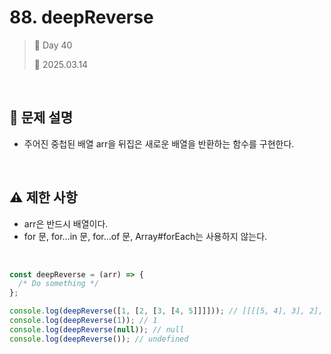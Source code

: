 # 88. deepReverse

> 🌻 Day 40
>
> 📅 2025.03.14

<br>

## 📍 문제 설명

- 주어진 중첩된 배열 arr을 뒤집은 새로운 배열을 반환하는 함수를 구현한다.

<br>

## ⚠️ 제한 사항

- arr은 반드시 배열이다.
- for 문, for…in 문, for…of 문, Array#forEach는 사용하지 않는다.

<br>

```javascript
const deepReverse = (arr) => {
  /* Do something */
};

console.log(deepReverse([1, [2, [3, [4, 5]]]])); // [[[[5, 4], 3], 2], 1]
console.log(deepReverse(1)); // 1
console.log(deepReverse(null)); // null
console.log(deepReverse()); // undefined
```
